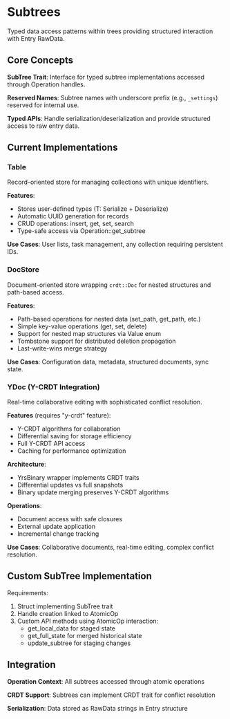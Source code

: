 # Subtrees

Typed data access patterns within trees providing structured interaction with Entry RawData.

## Core Concepts

**SubTree Trait**: Interface for typed subtree implementations accessed through Operation handles.

**Reserved Names**: Subtree names with underscore prefix (e.g., `_settings`) reserved for internal use.

**Typed APIs**: Handle serialization/deserialization and provide structured access to raw entry data.

## Current Implementations

### Table<T>

Record-oriented store for managing collections with unique identifiers.

**Features**:

- Stores user-defined types (T: Serialize + Deserialize)
- Automatic UUID generation for records
- CRUD operations: insert, get, set, search
- Type-safe access via Operation::get_subtree

**Use Cases**: User lists, task management, any collection requiring persistent IDs.

### DocStore

Document-oriented store wrapping `crdt::Doc` for nested structures and path-based access.

**Features**:

- Path-based operations for nested data (set_path, get_path, etc.)
- Simple key-value operations (get, set, delete)
- Support for nested map structures via Value enum
- Tombstone support for distributed deletion propagation
- Last-write-wins merge strategy

**Use Cases**: Configuration data, metadata, structured documents, sync state.

### YDoc (Y-CRDT Integration)

Real-time collaborative editing with sophisticated conflict resolution.

**Features** (requires "y-crdt" feature):

- Y-CRDT algorithms for collaboration
- Differential saving for storage efficiency
- Full Y-CRDT API access
- Caching for performance optimization

**Architecture**:

- YrsBinary wrapper implements CRDT traits
- Differential updates vs full snapshots
- Binary update merging preserves Y-CRDT algorithms

**Operations**:

- Document access with safe closures
- External update application
- Incremental change tracking

**Use Cases**: Collaborative documents, real-time editing, complex conflict resolution.

## Custom SubTree Implementation

Requirements:

1. Struct implementing SubTree trait
2. Handle creation linked to AtomicOp
3. Custom API methods using AtomicOp interaction:
   - get_local_data for staged state
   - get_full_state for merged historical state
   - update_subtree for staging changes

## Integration

**Operation Context**: All subtrees accessed through atomic operations

**CRDT Support**: Subtrees can implement CRDT trait for conflict resolution

**Serialization**: Data stored as RawData strings in Entry structure
